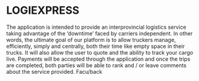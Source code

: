 # LOGIEXPRESS
The application is intended to provide an interprovincial logistics service taking advantage of the ‘downtime’ faced by carriers independent. In other words, the ultimate goal of our platform is to allow truckers manage, efficiently, simply and centrally, both their time like empty space in their trucks. It will also allow the user to quote and the ability to track your cargo live. Payments will be accepted through the application and once the trips are completed, both parties will be able to rank and / or leave comments about the service provided.
Facu/back